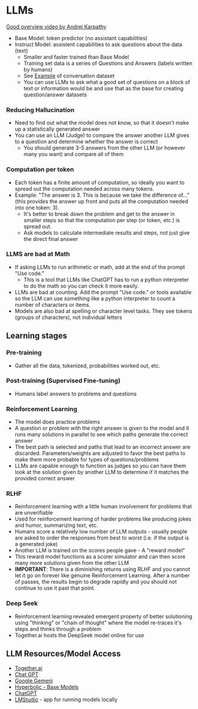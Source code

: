 # LLMs

[Good overview video by Andrej Karpathy](https://www.youtube.com/watch?v=7xTGNNLPyMI)

- Base Model: token predictor (no assistant capabilities)
- Instruct Model: assistent capabilities to ask questions about the data (text)
  - Smaller and faster trained than Base Model
  - Training set data is a series of Questions and Answers (labels written by humans)
  - See [Example](https://huggingface.co/datasets/allenai/olmo-2-hard-coded) of conversation dataset
  - You can use LLMs to ask what a good set of questions on a block of text or information would be and use that as the base for creating question/answer datasets

### Reducing Hallucination

- Need to find out what the model does not know, so that it doesn't make up a statistically generated answer
- You can use an LLM (Judge) to compare the answer another LLM gives to a question and determine whether the answer is correct
  - You should generate 3-5 answers from the other LLM (or however many you want) and compare all of them

### Computation per token

- Each token has a finite amount of computation, so ideally you want to spread out the computation needed across many tokens.
- Example: "The answer is 3. This is because we take the difference of..." (this provides the answer up front and puts all the computation needed into one token: 3).
  - It's better to break down the problem and get to the answer in smaller steps so that the computation per step (or token, etc.) is spread out.
  - Ask models to calculate intermediate results and steps, not just give the direct final answer

### LLMS are bad at Math

- If asking LLMs to run arithmetic or math, add at the end of the prompt "Use code."
  - This is a tool that LLMs like ChatGPT has to run a python interpreter to do the math so you can check it more easily.
- LLMs are bad at counting. Add the prompt "Use code." or tools available so the LLM can use something like a python interpreter to count a number of characters or items.
- Models are also bad at spelling or character level tasks. They see tokens (groups of characters), not individual letters

## Learning stages

### Pre-training

- Gather all the data, tokenized, probabilities worked out, etc.

### Post-training (Supervised Fine-tuning)

- Humans label answers to problems and questions

### Reinforcement Learning

- The model does practice problems
- A question or problem with the right answer is given to the model and it runs many solutions in parallel to see which paths generate the correct answer
- The best path is selected and paths that lead to an incorrect answer are discarded. Parameters/weights are adjusted to favor the best paths to make them more probable for types of questions/problems
- LLMs are capable enough to function as judges so you can have them look at the solution given by another LLM to determine if it matches the provided correct answer

### RLHF

- Reinforcement learning with a little human involvement for problems that are unverifiable
- Used for reinforcement learning of harder problems like producing jokes and humor, summarizing text, etc.
- Humans score a relatively low number of LLM outputs - usually people are asked to order the responses from best to worst (i.e. if the output is a generated joke)
- Another LLM is trained on the scores people gave - A "reward model"
- This reward model functions as a scorer simulator and can then score many more solutions given from the other LLM
- **IMPORTANT**: There is a diminishing returns using RLHF and you cannot let it go on forever like genuine Reinforcement Learning. After a number of passes, the results begin to degrade rapidly and you should not continue to use it past that point.

### Deep Seek

- Reinforcement learning revealed emergent property of better solutioning using "thinking" or "chain of thought" where the model re-traces it's steps and thinks through a problem
- Together.ai hosts the DeepSeek model online for use

## LLM Resources/Model Access

- [Together.ai](https://api.together.ai/)
- [Chat GPT](https://chatgpt.com)
- [Google Gemeni](https://gemini.google.com/app)
- [Hyperbolic - Base Models](https://app.hyperbolic.xyz/)
- [ChatGPT](chatgpt.com)
- [LMStudio](https://lmstudio.ai/) - app for running models locally